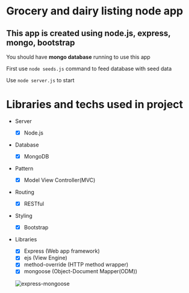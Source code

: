 # Grocery and dairy listing node app

## This app is created using **node.js, express, mongo, bootstrap**

You should have **mongo database** running to use this app

First use `node seeds.js` command to feed database with seed data

Use `node server.js` to start

# Libraries and techs used in project

- Server
  - [x] Node.js
- Database
  - [x] MongoDB
- Pattern
  - [x] Model View Controller(MVC)
- Routing
  - [x] RESTful
- Styling
  - [x] Bootstrap
- Libraries

  - [x] Express (Web app framework)
  - [x] ejs (View Engine)
  - [x] method-override (HTTP method wrapper)
  - [x] mongoose (Object-Document Mapper(ODM))

  ![express-mongoose](https://user-images.githubusercontent.com/78971120/147103545-8c141d75-c0dc-4b4d-bfce-c9b96b9214ea.gif)
